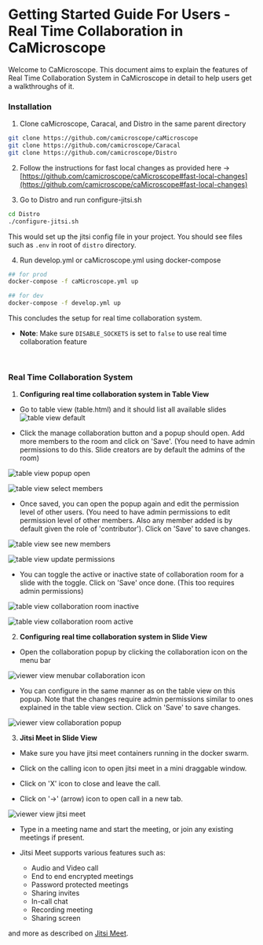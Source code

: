 # Getting Started Guide For Users - Real Time Collaboration in CaMicroscope


Welcome to CaMicroscope. This document aims to explain the features of Real Time Collaboration System in CaMicroscope in detail to help users get a walkthroughs of it. 


### Installation

1. Clone caMicroscope, Caracal, and Distro in the same parent directory
```bash
git clone https://github.com/camicroscope/caMicroscope
git clone https://github.com/camicroscope/Caracal
git clone https://github.com/camicroscope/Distro
```

2. Follow the instructions for fast local changes as provided here -> [https://github.com/camicroscope/caMicroscope#fast-local-changes](https://github.com/camicroscope/caMicroscope#fast-local-changes)

3. Go to Distro and run configure-jitsi.sh
```bash
cd Distro
./configure-jitsi.sh
```
This would  set up the jitsi config file in your project. You should see files such as `.env` in root of `distro` directory.

4. Run develop.yml or caMicroscope.yml using docker-compose
```bash
## for prod
docker-compose -f caMicroscope.yml up 

## for dev
docker-compose -f develop.yml up 
```

This concludes the setup for real time collaboration system.


 - **Note**: Make sure `DISABLE_SOCKETS` is set to `false` to use real time collaboration feature

&nbsp;

### Real Time Collaboration System

1. **Configuring real time collaboration system in Table View**

- Go to table view (table.html) and it should list all available slides
	![table view default](https://raw.githubusercontent.com/Vedant1202/Distro/develop/guides/realtime-collaboration/images/table-default.png)
  

 - Click the manage collaboration button and a popup should open. Add more members to the room and click on 'Save'. (You need to have admin permissions to do this. Slide creators are by default the admins of the room)

![table view popup open](https://raw.githubusercontent.com/Vedant1202/Distro/develop/guides/realtime-collaboration/images/table-rtc-popup.png)


![table view select members](https://raw.githubusercontent.com/Vedant1202/Distro/develop/guides/realtime-collaboration/images/table-rtc-members.png)


- Once saved, you can open the popup again and edit the permission level of other users. (You need to have admin permissions to edit permission level of other members. Also any member added is by default given the role of 'contributor'). Click on 'Save' to save changes.

![table view see new members](https://raw.githubusercontent.com/Vedant1202/Distro/develop/guides/realtime-collaboration/images/table-rtc-members-2.png)

![table view update permissions](https://raw.githubusercontent.com/Vedant1202/Distro/develop/guides/realtime-collaboration/images/table-rtc-roles.png)

- You can toggle the active or inactive state of collaboration room for a slide with the toggle. Click on 'Save' once done. (This too requires admin permissions)

![table view collaboration room inactive](https://raw.githubusercontent.com/Vedant1202/Distro/develop/guides/realtime-collaboration/images/table-rtc-popup.png)

![table view collaboration room active](https://raw.githubusercontent.com/Vedant1202/Distro/develop/guides/realtime-collaboration/images/table-rtc-popup-2.png)


2. **Configuring real time collaboration system in Slide View**

- Open the collaboration popup by clicking the collaboration icon on the menu bar

![viewer view menubar collaboration icon](https://raw.githubusercontent.com/Vedant1202/Distro/develop/guides/realtime-collaboration/images/viewer-default.png)

- You can configure in the same manner as on the table view on this popup. Note that the changes require admin permissions similar to ones explained in the table view section. Click on 'Save' to save changes.

![viewer view collaboration popup](https://raw.githubusercontent.com/Vedant1202/Distro/develop/guides/realtime-collaboration/images/viewer-rtc-popup.png)


3. **Jitsi Meet in Slide View**

- Make sure you have jitsi meet containers running in the docker swarm.

- Click on the calling icon to open jitsi meet in a mini draggable window.

- Click on 'X' icon to close and leave the call.

- Click on '->' (arrow) icon to open call in a new tab. 

![viewer view jitsi meet](https://raw.githubusercontent.com/Vedant1202/Distro/develop/guides/realtime-collaboration/images/jitsi.png)

- Type in a meeting name and start the meeting, or join any existing meetings if present.

- Jitsi Meet supports various features such as:
	- Audio and Video call
	- End to end encrypted meetings
	- Password protected meetings
	- Sharing invites
	- In-call chat
	- Recording meeting
	- Sharing screen

and more as described on [Jitsi Meet](https://jitsi.org/about/).

